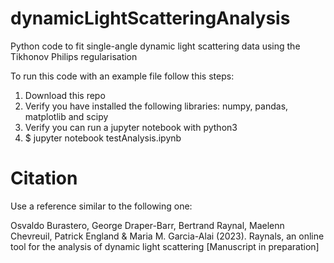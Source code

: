 # dynamicLightScatteringAnalysis
Python code to fit single-angle dynamic light scattering data using the Tikhonov Philips regularisation

To run this code with an example file follow this steps:

1) Download this repo 
2) Verify you have installed the following libraries: numpy, pandas, matplotlib and scipy
3) Verify you can run a jupyter notebook with python3
4) $ jupyter notebook testAnalysis.ipynb

# Citation

Use a reference similar to the following one:

Osvaldo Burastero,  George Draper-Barr,  Bertrand Raynal, Maelenn Chevreuil,  Patrick England & Maria M. Garcia-Alai (2023). Raynals, an online tool for the analysis of dynamic light scattering
[Manuscript in preparation]